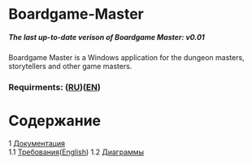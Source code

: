 # Boardgame-Master

##### The last up-to-date verison of Boardgame Master: v0.01
Boardgame Master is a Windows application for the dungeon masters, storytellers and other game masters.
### Requirments: ([RU](https://github.com/Kiruga/Boardgame-Master/blob/master/Documentation/RequirementsRU.md))([EN](https://github.com/Kiruga/Boardgame-Master/blob/master/Documentation/RequirementsEN.md))

# Содержание
1 [Документация](Documentation)  
1.1 [Требования](https://github.com/Kiruga/Boardgame-Master/blob/master/Documentation/RequirementsRU.md)([English](https://github.com/Kiruga/Boardgame-Master/blob/master/Documentation/RequirementsEN.md))
1.2 [Диаграммы](https://github.com/Kiruga/Boardgame-Master/blob/master/Documentation/Diagrams/Diagrams.md)  
